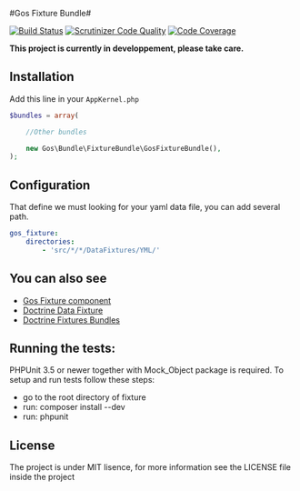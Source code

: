 #Gos Fixture Bundle#

[![Build Status](https://travis-ci.org/GeniusesOfSymfony/FixtureBundle.svg?branch=master)](https://travis-ci.org/GeniusesOfSymfony/FixtureBundle) [![Scrutinizer Code Quality](https://scrutinizer-ci.com/g/GeniusesOfSymfony/FixtureBundle/badges/quality-score.png?s=f5fe7dba5af6243e59eedc410981f47e4aec63ce)](https://scrutinizer-ci.com/g/GeniusesOfSymfony/FixtureBundle/) [![Code Coverage](https://scrutinizer-ci.com/g/GeniusesOfSymfony/FixtureBundle/badges/coverage.png?s=fca85f8c62e5c63aa7ecf17d7037376811844fb6)](https://scrutinizer-ci.com/g/GeniusesOfSymfony/FixtureBundle/)

**This project is currently in developpement, please take care.**

Installation
------------

Add this line in your `AppKernel.php`

```php
$bundles = array(

	//Other bundles

	new Gos\Bundle\FixtureBundle\GosFixtureBundle(),
);
```

Configuration
-------------

That define we must looking for your yaml data file, you can add several path.

```yaml
gos_fixture:
    directories:
        - 'src/*/*/DataFixtures/YML/'
```

You can also see
----------------
* [Gos Fixture component](https://github.com/GeniusesOfSymfony/Fixture)
* [Doctrine Data Fixture](https://github.com/doctrine/data-fixtures)
* [Doctrine Fixtures Bundles](https://github.com/doctrine/DoctrineFixturesBundle)


Running the tests:
------------------

PHPUnit 3.5 or newer together with Mock_Object package is required. To setup and run tests follow these steps:

* go to the root directory of fixture
* run: composer install --dev
* run: phpunit

License
---------

The project is under MIT lisence, for more information see the LICENSE file inside the project